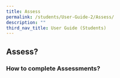 ```yaml
---
title: Assess
permalink: /students/User-Guide-2/Assess/
description: ""
third_nav_title: User Guide (Students)
---
```

## Assess?

### How to complete Assessments?